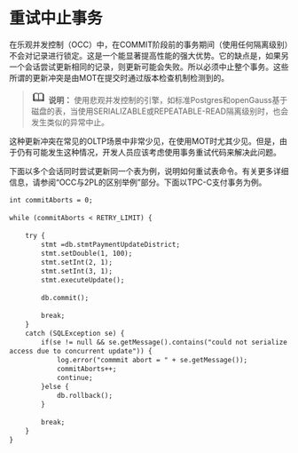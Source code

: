 # 重试中止事务<a name="ZH-CN_TOPIC_0280525138"></a>

在乐观并发控制（OCC）中，在COMMIT阶段前的事务期间（使用任何隔离级别）不会对记录进行锁定。这是一个能显著提高性能的强大优势。它的缺点是，如果另一个会话尝试更新相同的记录，则更新可能会失败。所以必须中止整个事务。这些所谓的更新冲突是由MOT在提交时通过版本检查机制检测到的。

>![](public_sys-resources/icon-note.png) **说明：**
>使用悲观并发控制的引擎，如标准Postgres和openGauss基于磁盘的表，当使用SERIALIZABLE或REPEATABLE-READ隔离级别时，也会发生类似的异常中止。

这种更新冲突在常见的OLTP场景中非常少见，在使用MOT时尤其少见。但是，由于仍有可能发生这种情况，开发人员应该考虑使用事务重试代码来解决此问题。

下面以多个会话同时尝试更新同一个表为例，说明如何重试表命令。有关更多详细信息，请参阅“OCC与2PL的区别举例”部分。下面以TPC-C支付事务为例。

```
int commitAborts = 0;

while (commitAborts < RETRY_LIMIT) {

    try {
        stmt =db.stmtPaymentUpdateDistrict;
        stmt.setDouble(1, 100);
        stmt.setInt(2, 1);
        stmt.setInt(3, 1);
        stmt.executeUpdate();

        db.commit();

        break;
    }
    catch (SQLException se) {
        if(se != null && se.getMessage().contains("could not serialize access due to concurrent update")) {
            log.error("commmit abort = " + se.getMessage());
            commitAborts++;
            continue;
        }else {
            db.rollback();
        }

        break;
    }
}
```
